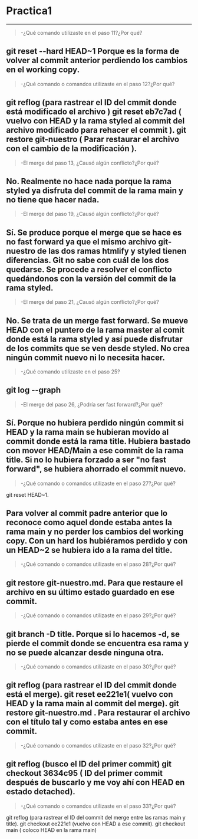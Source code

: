# Practica1
-------
>-¿Qué comando utilizaste en el paso 11?¿Por qué?

git reset --hard HEAD~1  Porque es la forma de volver al commit anterior perdiendo los cambios en el working copy. 
-------
>-¿Qué comando o comandos utilizaste en el paso 12?¿Por qué?

git reflog (para rastrear el ID del cmmit donde está modificado el archivo )
git reset eb7c7ad ( vuelvo con HEAD  y la rama styled al commit del archivo modificado para rehacer el commit ).
git restore git-nuestro ( Parar restaurar el archivo con el cambio de la modificación ).
-------
>-El merge del paso 13, ¿Causó algún conflicto?¿Por qué?

No. Realmente no hace nada porque la rama styled ya disfruta del commit de la rama main y no tiene que hacer nada.
-------
>-El merge del paso 19, ¿Causó algún conflicto?¿Por qué?

Sí. Se produce porque el merge que se hace es no fast forward ya que el mismo archivo git-nuestro de las dos ramas htmlify y styled tienen diferencias. 
Git no sabe con cuál de los dos quedarse. Se procede a resolver el conflicto quedándonos con la versión del commit de la rama styled.
-------
>-El merge del paso 21, ¿Causó algún conflicto?¿Por qué?

No. Se trata de un merge fast forward. Se mueve HEAD con el puntero de la rama master al comit donde está la rama styled y así puede disfrutar de los commits que se ven desde styled. 
No crea ningún commit nuevo ni lo necesita hacer.
-------
>-¿Qué comando utilizaste en el paso 25?

git log --graph
-------
>-El merge del paso 26, ¿Podría ser fast forward?¿Por qué?

Sí. Porque no hubiera perdido ningún commit si HEAD y la rama main se hubieran movido al commit donde está la rama title. 
Hubiera bastado con mover HEAD/Main a ese commit de la rama title. Si no lo hubiera forzado a ser "no fast forward", se hubiera ahorrado el commit nuevo.
-------
>-¿Qué comando o comandos utilizaste en el paso 27?¿Por qué?

git reset HEAD~1.
 
Para volver al commit padre anterior que lo reconoce como aquel donde estaba antes la rama main y no perder los cambios del working copy. 
Con un hard los hubiéramos perdido y con un HEAD~2 se hubiera ido a la rama del title.
-------
>-¿Qué comando o comandos utilizaste en el paso 28?¿Por qué?

git restore git-nuestro.md. Para que restaure el archivo en su último estado guardado en ese commit.
-------
>-¿Qué comando o comandos utilizaste en el paso 29?¿Por qué?

git branch -D title. Porque si lo hacemos -d, se pierde el commit donde se encuentra esa rama y no se puede alcanzar desde ninguna otra. 
-------
>-¿Qué comando o comandos utilizaste en el paso 30?¿Por qué?

git reflog (para rastrear el ID del cmmit donde está el merge).
git reset  ee221e1( vuelvo con HEAD  y la rama main al commit del merge).
git restore git-nuestro.md . Para restaurar el archivo con el título tal y como estaba antes en ese commit.
-------
>-¿Qué comando o comandos utilizaste en el paso 32?¿Por qué?

git reflog (busco el ID del primer commit)
git checkout 3634c95 ( ID del primer commit después de buscarlo y me voy ahí con HEAD en estado detached).
-------
>-¿Qué comando o comandos utilizaste en el paso 33?¿Por qué?

git reflog (para rastrear el ID del commit del merge entre las ramas main y title).
git checkout ee221e1 (vuelvo con HEAD a ese commit).
git checkout main ( coloco HEAD en la rama main)
